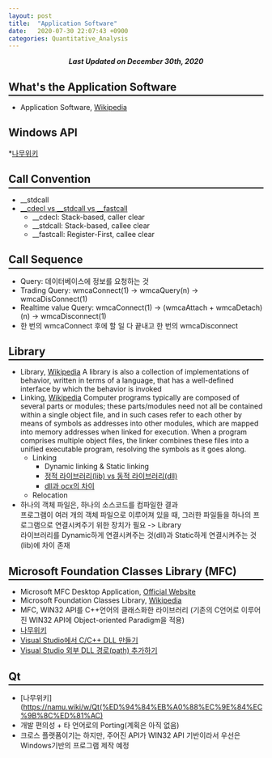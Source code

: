 ```yaml
---
layout: post
title:  "Application Software"
date:   2020-07-30 22:07:43 +0900
categories: Quantitative_Analysis
---
```


<div style="text-align: center"><i><b>Last Updated on December 30th, 2020</b></i></div>

## What's the Application Software
<hr style="height: 2px; border:none; margin-top: -1em; margin-bottom:0.5em; padding: 0; background:black">

* Application Software, [Wikipedia](https://en.wikipedia.org/wiki/Application_software)

## Windows API
*[나무위키](https://namu.wiki/w/Windows%20API)
## Call Convention
<hr style="height: 2px; border:none; margin-top: -1em; margin-bottom:0.5em; padding: 0; background:black">

* __stdcall 
* [__cdecl vs __stdcall vs __fastcall](https://wendys.tistory.com/22)
    * __cdecl: Stack-based, caller clear
    * __stdcall: Stack-based, callee clear
    * __fastcall: Register-First, callee clear

## Call Sequence
<hr style="height: 2px; border:none; margin-top: -1em; margin-bottom:0.5em; padding: 0; background:black">

* Query: 데이터베이스에 정보를 요청하는 것
* Trading Query: wmcaConnect(1) &rarr; wmcaQuery(n) &rarr; wmcaDisConnect(1)
* Realtime value Query: wmcaConnect(1) &rarr; (wmcaAttach + wmcaDetach) (n) &rarr; wmcaDisconnect(1)
* 한 번의 wmcaConnect 후에 할 일 다 끝내고 한 번의 wmcaDisconnect

## Library
<hr style="height: 2px; border:none; margin-top: -1em; margin-bottom:0.5em; padding: 0; background:black">

* Library, [Wikipedia](https://en.wikipedia.org/wiki/Library_(computing))
A library is also a collection of implementations of behavior, written in terms of a language, that has a well-defined interface by which the behavior is invoked
* Linking, [Wikipedia](https://en.wikipedia.org/wiki/Linker_(computing))
Computer programs typically are composed of several parts or modules; these parts/modules need not all be contained within a single object file, and in such cases refer to each other by means of symbols as addresses into other modules, which are mapped into memory addresses when linked for execution. When a program comprises multiple object files, the linker combines these files into a unified executable program, resolving the symbols as it goes along.   
    * Linking
        * Dynamic linking & Static linking
        * [정적 라이브러리(lib) vs 동적 라이브러리(dll)](https://hsunnystory.tistory.com/109)
        * [dll과 ocx의 차이](https://m.blog.naver.com/PostView.nhn?blogId=jaylin9083&logNo=221447296093&proxyReferer=https:%2F%2Fwww.google.com%2F)
    * Relocation   
* 하나의 객체 파일은, 하나의 소스코드를 컴파일한 결과   
프로그램이 여러 개의 객체 파일으로 이루어져 있을 때, 그러한 파일들을 하나의 프로그램으로 연결시켜주기 위한 장치가 필요 -> Library   
라이브러리를 Dynamic하게 연결시켜주는 것(dll)과 Static하게 연결시켜주는 것(lib)에 차이 존재

## Microsoft Foundation Classes Library (MFC)
<hr style="height: 2px; border:none; margin-top: -1em; margin-bottom:0.5em; padding: 0; background:black">

* Microsoft MFC Desktop Application, [Official Website](https://docs.microsoft.com/en-us/cpp/mfc/mfc-desktop-applications?redirectedfrom=MSDN&view=vs-2019)
* Microsoft Foundation Classes Library, [Wikipedia](https://en.wikipedia.org/wiki/Microsoft_Foundation_Class_Library)
* MFC, WIN32 API를 C++언어의 클래스화한 라이브러리 (기존의 C언어로 이루어진 WIN32 API에 Object-oriented Paradigm을 적용)
* [나무위키](https://namu.wiki/w/MFC)
* [Visual Studio에서 C/C++ DLL 만들기](https://docs.microsoft.com/ko-kr/cpp/build/dlls-in-visual-cpp?view=vs-2019)
* [Visual Studio 외부 DLL 경로(path) 추가하기](https://m.blog.naver.com/PostView.nhn?blogId=sharonichoya&logNo=220817543315&proxyReferer=https:%2F%2Fwww.google.com%2F)

## Qt
<hr style="height: 2px; border:none; margin-top: -1em; margin-bottom:0.5em; padding: 0; background:black">

* [나무위키](https://namu.wiki/w/Qt(%ED%94%84%EB%A0%88%EC%9E%84%EC%9B%8C%ED%81%AC)
* 개발 편의성 + 타 언어로의 Porting(계획은 아직 없음)
* 크로스 플랫폼이기는 하지만, 주어진 API가 WIN32 API 기반이라서 우선은 Windows기반의 프로그램 제작 예정

